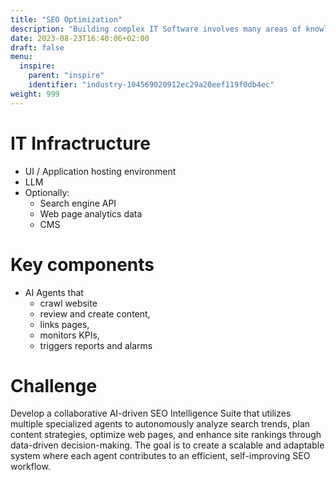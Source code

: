 ```yaml
---
title: "SEO Optimization"
description: "Building complex IT Software involves many areas of knowledge and processes.<br/>Frame conditions evolve constantly. A functional co-pilot, being a reliable partner for the Product Owner, serves as Senior Coach and thus assures success of the activity​​."
date: 2023-08-23T16:40:06+02:00
draft: false
menu:
  inspire:
    parent: "inspire"
    identifier: "industry-104569020912ec29a20eef119f0db4ec"
weight: 999
---
```

# IT Infractructure
* UI / Application hosting environment
* LLM
* Optionally:
  * Search engine API
  * Web page analytics data
  * CMS

# Key components
* AI Agents that
  * crawl website
  * review and create content,
  * links pages,
  * monitors KPIs,
  * triggers reports and alarms

# Challenge
Develop a collaborative AI-driven SEO Intelligence Suite that utilizes multiple specialized agents to autonomously analyze search trends, plan content strategies, optimize web pages, and enhance site rankings through data-driven decision-making.
The goal is to create a scalable and adaptable system where each agent contributes to an efficient, self-improving SEO workflow.